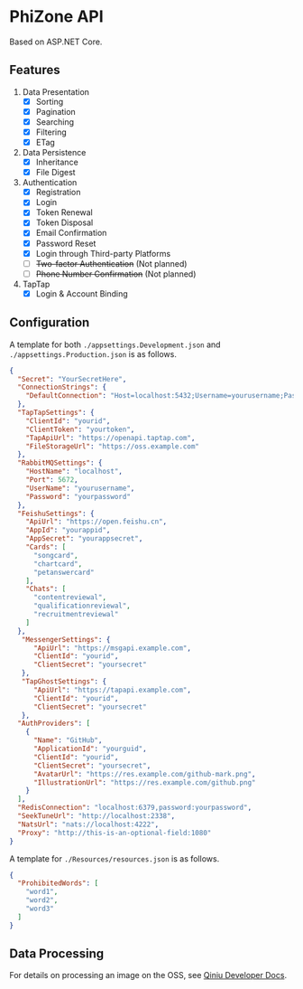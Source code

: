 ﻿# PhiZone API

Based on ASP.NET Core.

## Features

1. Data Presentation
    - [x] Sorting
    - [x] Pagination
    - [x] Searching
    - [x] Filtering
    - [x] ETag
2. Data Persistence
    - [x] Inheritance
    - [x] File Digest
3. Authentication
    - [x] Registration
    - [x] Login
    - [x] Token Renewal
    - [x] Token Disposal
    - [x] Email Confirmation
    - [x] Password Reset
    - [x] Login through Third-party Platforms
    - [ ] ~~Two-factor Authentication~~ (Not planned)
    - [ ] ~~Phone Number Confirmation~~ (Not planned)
4. TapTap
    - [x] Login & Account Binding

## Configuration

A template for both `./appsettings.Development.json` and `./appsettings.Production.json` is as follows.

```json
{
  "Secret": "YourSecretHere",
  "ConnectionStrings": {
    "DefaultConnection": "Host=localhost:5432;Username=yourusername;Password=yourpassword;Database=yourdatabase"
  },
  "TapTapSettings": {
    "ClientId": "yourid",
    "ClientToken": "yourtoken",
    "TapApiUrl": "https://openapi.taptap.com",
    "FileStorageUrl": "https://oss.example.com"
  },
  "RabbitMQSettings": {
    "HostName": "localhost",
    "Port": 5672,
    "UserName": "yourusername",
    "Password": "yourpassword"
  },
  "FeishuSettings": {
    "ApiUrl": "https://open.feishu.cn",
    "AppId": "yourappid",
    "AppSecret": "yourappsecret",
    "Cards": [
      "songcard",
      "chartcard",
      "petanswercard"
    ],
    "Chats": [
      "contentreviewal",
      "qualificationreviewal",
      "recruitmentreviewal"
    ]
  },
   "MessengerSettings": {
      "ApiUrl": "https://msgapi.example.com",
      "ClientId": "yourid",
      "ClientSecret": "yoursecret"
   },
   "TapGhostSettings": {
      "ApiUrl": "https://tapapi.example.com",
      "ClientId": "yourid",
      "ClientSecret": "yoursecret"
   },
  "AuthProviders": [
    {
      "Name": "GitHub",
      "ApplicationId": "yourguid",
      "ClientId": "yourid",
      "ClientSecret": "yoursecret",
      "AvatarUrl": "https://res.example.com/github-mark.png",
      "IllustrationUrl": "https://res.example.com/github.png"
    }
  ],
  "RedisConnection": "localhost:6379,password:yourpassword",
  "SeekTuneUrl": "http://localhost:2338", 
  "NatsUrl": "nats://localhost:4222",
  "Proxy": "http://this-is-an-optional-field:1080"
}

```

A template for `./Resources/resources.json` is as follows.

```json
{
  "ProhibitedWords": [
    "word1",
    "word2",
    "word3"
  ]
}
```

## Data Processing

For details on processing an image on the OSS,
see [Qiniu Developer Docs](https://developer.qiniu.com/dora/3683/img-directions-for-use).